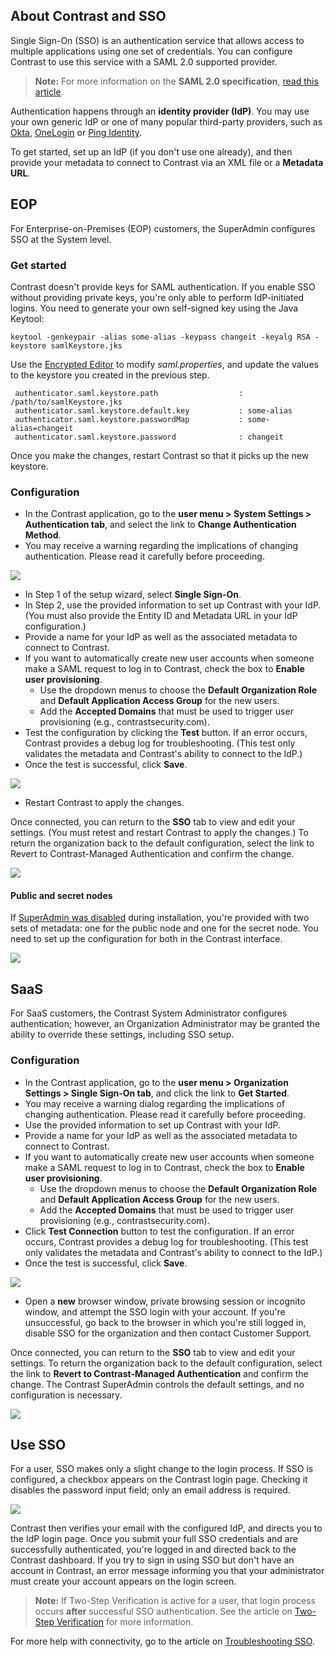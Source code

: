 <!--
title: "Configuring Single Sign-On (SSO)"
description: "TeamServer can be configured to utilize Single Sign On Authentication"
tags: "installation setup SSO Single Sign-On configuration authentication"
-->

## About Contrast and SSO

Single Sign-On (SSO) is an authentication service that allows access to multiple applications using one set of credentials. You can configure Contrast to use this service with a SAML 2.0 supported provider. 

> **Note:** For more information on the **SAML 2.0 specification**, [read this article](https://docs.oasis-open.org/security/saml/v2.0/saml-core-2.0-os.pdf).

Authentication happens through an **identity provider (IdP)**. You may use your own generic IdP or one of many popular third-party providers, such as [Okta](https://www.okta.com/), [OneLogin](https://www.onelogin.com/) or [Ping Identity](https://www.pingidentity.com/en.html).

To get started, set up an IdP (if you don't use one already), and then provide your metadata to connect to Contrast via an XML file or a **Metadata URL**.

## EOP

For Enterprise-on-Premises (EOP) customers, the SuperAdmin configures SSO at the System level. <!-- If users are identified with a user ID rather than an email address, those accounts don’t automatically transfer over to the SSO configuration and must be recreated. --> 

### Get started

Contrast doesn't provide keys for SAML authentication. If you enable SSO without providing private keys, you're only able to perform IdP-initiated logins. You need to generate your own self-signed key using the Java Keytool:

```
keytool -genkeypair -alias some-alias -keypass changeit -keyalg RSA -keystore samlKeystore.jks
```

Use the [Encrypted Editor](installation-setupconfig.html#encrypt) to modify *saml.properties*, and update the values to the keystore you created in the previous step. 

```
 authenticator.saml.keystore.path                  : /path/to/samlKeystore.jks
 authenticator.saml.keystore.default.key           : some-alias
 authenticator.saml.keystore.passwordMap           : some-alias=changeit
 authenticator.saml.keystore.password              : changeit
```
 
Once you make the changes, restart Contrast so that it picks up the new keystore. 

### Configuration 

* In the Contrast application, go to the **user menu > System Settings > Authentication tab**, and select the link to **Change Authentication Method**.
* You may receive a warning regarding the implications of changing authentication. Please read it carefully before proceeding.

<a href="assets/images/SSOWarning.png" rel="lightbox" title="Warning Dialog"><img class="thumbnail" src="assets/images/SSOWarning.png"/></a>

* In Step 1 of the setup wizard, select **Single Sign-On**.
* In Step 2, use the provided information to set up Contrast with your IdP. (You must also provide the Entity ID and Metadata URL in your IdP configuration.)
* Provide a name for your IdP as well as the associated metadata to connect to Contrast.
* If you want to automatically create new user accounts when someone make a SAML request to log in to Contrast, check the box to **Enable user provisioning**.
  * Use the dropdown menus to choose the **Default Organization Role** and **Default Application Access Group** for the new users. 
  * Add the **Accepted Domains** that must be used to trigger user provisioning (e.g., contrastsecurity.com).
* Test the configuration by clicking the **Test** button. If an error occurs, Contrast provides a debug log for troubleshooting. (This test only validates the metadata and Contrast's ability to connect to the IdP.)  
* Once the test is successful, click **Save**.

<a href="assets/images/Sso-setup-system-settings.png" rel="lightbox" title="Configure SSO in System Settings"><img class="thumbnail" src="assets/images/Sso-setup-system-settings.png"/></a>

* Restart Contrast to apply the changes.

Once connected, you can return to the **SSO** tab to view and edit your settings. (You must retest and restart Contrast to apply the changes.) To return the organization back to the default configuration, select the link to Revert to Contrast-Managed Authentication and confirm the change. 

<a href="assets/images/Sso-system-settings-connected.png" rel="lightbox" title="Restart Contrast to apply changes to your SSO configuration"><img class="thumbnail" src="assets/images/Sso-system-settings-connected.png"/></a>


#### Public and secret nodes

If [SuperAdmin was disabled](installation-setupinstall.html#disable-sa) during installation, you're provided with two sets of metadata: one for the public node and one for the secret node. You need to set up the configuration for both in the Contrast interface. 

<a href="assets/images/Configure-SAML-identity-provider.png" rel="lightbox" title="Configure your SAML Identity Provider"><img class="thumbnail" src="assets/images/Configure-SAML-identity-provider.png"/></a>


## SaaS 

For SaaS customers, the Contrast System Administrator configures authentication; however, an Organization Administrator may be granted the ability to override these settings, including SSO setup.

<!-- If users are identified with a user ID rather than an email address, those accounts don’t automatically transfer over to the SSO configuration and must be recreated. -->

### Configuration

* In the Contrast application, go to the **user menu > Organization Settings > Single Sign-On tab**, and click the link to **Get Started**.
* You may receive a warning dialog regarding the implications of changing authentication. Please read it carefully before proceeding.
* Use the provided information to set up Contrast with your IdP.
* Provide a name for your IdP as well as the associated metadata to connect to Contrast.
* If you want to automatically create new user accounts when someone make a SAML request to log in to Contrast, check the box to **Enable user provisioning**.
  * Use the dropdown menus to choose the **Default Organization Role** and **Default Application Access Group** for the new users. 
  * Add the **Accepted Domains** that must be used to trigger user provisioning (e.g., contrastsecurity.com). 
* Click **Test Connection** button to test the configuration. If an error occurs, Contrast provides a debug log for troubleshooting. (This test only validates the metadata and Contrast's ability to connect to the IdP.)  
* Once the test is successful, click **Save**.

<a href="assets/images/Sso-setup-org-settings.png" rel="lightbox" title="Configure SSO in Organization Settings"><img class="thumbnail" src="assets/images/Sso-setup-org-settings.png"/></a>

* Open a **new** browser window, private browsing session or incognito window, and attempt the SSO login with your account. If you're unsuccessful, go back to the browser in which you're still logged in, disable SSO for the organization and then contact Customer Support. 

Once connected, you can return to the **SSO** tab to view and edit your settings. To return the organization back to the default configuration, select the link to **Revert to Contrast-Managed Authentication** and confirm the change. The Contrast SuperAdmin controls the default settings, and no configuration is necessary.

<a href="assets/images/Sso-org-settings-connected.png" rel="lightbox" title="Edit or revert SSO settings in Organization Settings"><img class="thumbnail" src="assets/images/Sso-org-settings-connected.png"/></a>

## Use SSO

For a user, SSO makes only a slight change to the login process. If SSO is configured, a checkbox appears on the Contrast login page. Checking it disables the password input field; only an email address is required. 

<a href="assets/images/SSOLogin.png" rel="lightbox" title="SSO Login"><img class="thumbnail" src="assets/images/SSOLogin.png"/></a>

Contrast then verifies your email with the configured IdP, and directs you to the IdP login page. Once you submit your full SSO credentials and are successfully authenticated, you're logged in and directed back to the Contrast dashboard. If you try to sign in using SSO but don't have an account in Contrast, an error message informing you that your administrator must create your account appears on the login screen.

>**Note:** If Two-Step Verification is active for a user, that login process occurs **after** successful SSO authentication. See the article on [Two-Step Verification](admin-orgsecurity.html#security-tsv) for more information. 

For more help with connectivity, go to the article on [Troubleshooting SSO](troubleshooting-auth.html#troubleshoot-sso). 

<!--
**Logging Out**
During IdP configuration, a logout landing page may be designated. This is simply a neutral place to direct users after logging out of their application(s). In the case that no page is specified, users will be directed to a default Contrast logout landing page.-->
